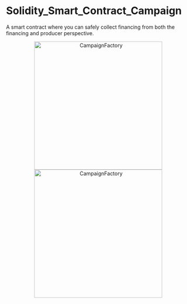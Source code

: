 # Solidity_Smart_Contract_Campaign
 A smart contract where you can safely collect financing from both the financing and producer perspective.

<p align="center">
  <img src="D:\Git\images\CampaignFactory.png" width="350" title="CampaignFactory">
  <img src="D:\Git\images\CampaignFactory.png" width="350" alt="CampaignFactory">
</p>